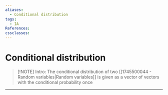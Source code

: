 ```yaml
---
aliases:
  - Conditional distribution
tags:
  - IA
References: 
cssclasses:
---
```

# Conditional distribution

> [!NOTE] Intro: 
> The conditional distribution of two [[1745500044 - Random variables|Random variables]] is given as a vector of vectors with the conditional probability once 

***